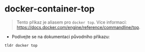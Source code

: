 # docker-container-top

> Tento příkaz je aliasem pro `docker top`.
> Více informací: <https://docs.docker.com/engine/reference/commandline/top>.

- Podívejte se na dokumentaci původního příkazu:

`tldr docker top`

